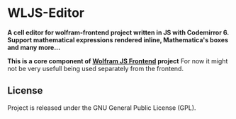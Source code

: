 # WLJS-Editor
**A cell editor for wolfram-frontend project written in JS with Codemirror 6. Support mathematical expressions rendered inline, Mathematica's boxes and many more...**

__This is a core component of [Wolfram JS Frontend](https://github.com/JerryI/wolfram-js-frontend) project__
For now it might not be very usefull being used separately from the frontend. 

## License

Project is released under the GNU General Public License (GPL).

